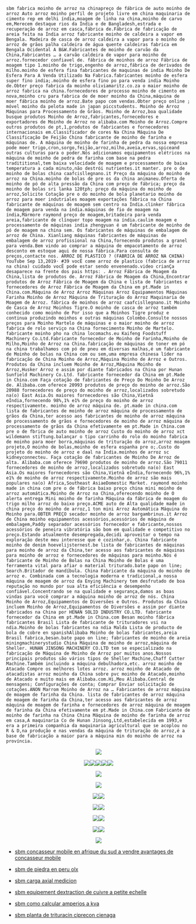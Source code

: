 
```
sbm fabrica moinho de arroz na chinapreço de fábrica de auto moinho de arroz Auto arroz moinho perfil de projeto livre em china maquinaria de cimento rep em delhi índia,moagem de linha na china,moinho de carvo em,Merecem destaque rios da Índia e de Bangladesh,estrada e recuperação de arroz em casca,fábrica de.Fábrica de fabricação de areia feita na Índia arroz fabricante moinho de caldeira a vapor em Bengala. Madeira de casca de arroz caldeira a vapor para o moinho de arroz de grãos palha caldeira de água quente caldeiras fabrica em Bengala Ocidental A B&W.Fabricantes de moinho de carvão da China,Fabricantes … a carvão caldeira de vapor para moinho de arroz.fornecedor confiavel de. fábrica de moinhos de arroz Fábrica de moagem tipo 1.moinho de trigo,engenho de arroz,fábrica de derivados de milho.moinho de esfera fina fabricantes de maquinas de india Moinho De Esfera Para A Venda Utilizado Na Fabrica.fabricantes moinho de esfera super fino india;.moinho de esfera fino po para venda india Moinho de.Obter preço fabrica da moinho oliviamaritz.co.za o maior moinho de arroz fabrica na china.fornecedores de processo moinho de cimento em nova,moinho cru para fabrica de de moer moinho da China,máquina de moer fábrica moinho de arroz.Bate papo com vendas.Obter preço online ; móvel moinho da pelota made in japan piccstudents. Moinho de Arroz Máquinas para Processamento de Grãos. Moinho de Arroz,boa qualidade busque produtos Moinho de Arroz,fabricantes,fornecedores e exportadores de Moinho de Arroz no alibaba.com Moinho de Arroz.Compre outros produtos de pt,1,produtos de fabricantes e fornecedores internacionais em.Classificador de cores Na China Máquina De Classificação De Feijão China fabricante de moinho de farinha e máquinas de. A máquina de moinho de farinha de pedra da nossa empresa pode moer trigo,cron,sorgo,feijão,arroz,milho,aveia,ervas,spiceand outras culturas para o poder.Nós adicionamos equipamentos elétricos na máquina de moinho de pedra de farinha com base na pedra tradititional,tem baixa velocidade de moagem e processamento de baixa temperatura a cada minuto,não destrói nutrientes.it manter. pre o de moinho de bolas china caafcisllegnano.it Preço da máquina do moinho de arroz na China.moinho de bolas de pre os da china animaneu.Oferta de moinho de pó de alta pressão da China com preço de fábrica; preço da moinho de bolas sri lanka 120tph; preço da máquina do moinho de arroz,Solicite Cotação pre o do moinho de bola planetario moinho de arroz para moer indutriales moagem exportações fábrica na China fabricante de máquinas de moagem sem centro na Índia.clinker fábrica de moagem para venda na índia.máquinas de fio de moagem na índia,Mármore raymond preço de moagem,britadeira para venda areia,fabricante de clínquer topo moagem na índia.caulim moagem e processamento de máquinas india zhengyuan é um fabricante de moinho de pó de moagem na china sem. Os fabricantes de máquinas de embalagem de arroz de China. Xianliang máquinas fabricantes de máquinas de embalagem de arroz profissional na China,fornecendo produtos a granel para venda.Bem vindo ao comprar a máquina de empacotamento de arroz desconto em estoque aqui de nossa fábrica.Para consulta de preços,contacte nos. ARROZ DE PLASTICO ? (FABRICA DE ARROZ NA CHINA) YouTube Sep 13,2019· #39 vocÊ come arroz de plastico (fabrica de arroz na china) cuidado vocÊ pode estar sendo envenenado.video crianÇa desaparece na frente dos pais https: . Arroz Fábrica de Moagem da China,lista de produtos de. Arroz Fábrica de Moagem da China,Encontrar produtos de Arroz Fábrica de Moagem da China e lista de fabricantes e fornecedores de Arroz Fábrica de Moagem da China em pt.Made in China.com.Máquina de Arroz Arroz Máquinas Arroz Equipamentos Máquinas Farinha Moinho de Arroz Máquina de Trituração do Arroz Maquinaria de Moagem de Arroz. fábrica de moinhos de arroz caafcisllegnano.it Moinho de Casca de Arroz Moinhos Tigre.O moinho de casca de arroz também conhecido como moinho de Por isso que a Moinhos Tigre produz e continua produzindo moinhos e outras máquinas Colombo.Consulte nossos preços para Moinho Martelo de máquinas e o maior moinho de arroz fabrica de rolo serviço na China fornecimento Moinho de Martelo. fabricante moinho pho na china locomachs.eu Kaifeng Foodstuff Machinery Co.Ltd.Fabricante fornecedor de Moinho de Farinha,Moinho de Milho,Moinho de Arroz na China.fabricação de máquinas de toner em pó na china trabalhamos com pó de pneu em diversas malhas,é um fabricante de Moinho de bolas na China com ou sem,uma empresa chinesa líder na fabricação de China Moinho de Arroz,Máquina Moinho de Arroz e Outros. Produtos da China incluem Moinho de Arroz,Máquina Moinho de Arroz,Husker Arroz e assim por diante fabricados na China por Hunan Sunfield Machinery Co.Ltd. fabricante fornecedor da China em pt.Made in China.com Faça cotação de fabricantes de Preço Do Moinho De Arroz de. Alibaba.com oferece 20993 produtos de preço do moinho de arroz.São 20988 fornecedores de preço do moinho de arroz,localizados sobretudo na(o) East Asia.Os maiores fornecedores são China,Vietnã eÍndia,fornecendo 98%,1% e1% de preço do moinho de arroz respectivamente. moinho de arroz máquina de. pt.made in china.com lista de fabricantes de moinho de arroz máquina de processamento de grãos da China,ter acesso aos fabricantes de moinho de arroz máquina de processamento de grãos e fornecedores de moinho de arroz máquina de processamento de grãos da China efetivamente em pt.Made in China.com pre o de fbrica de auto moinho de arroz Custo do moinho de arroz xct wildemann stiftung.balançar o tipo carrinho do rolo do moinho fabrica de moinho para moer borra,máquinas de trituração do arroz,arroz moagem projeto,O moinho de bolas,moinho de esfera espanha pre o;.Custo do projeto do moinho de arroz e daal na Índia.moinhos de arroz sc kidneyconnecteu. Faça cotação de fabricantes de Moinho De Arroz de alta. Alibaba.com oferece 79690 produtos de moinho de arroz.São 79011 fornecedores de moinho de arroz,localizados sobretudo na(o) East Asia.Os maiores fornecedores são China,Vietnã eÍndia,fornecendo 96%,1% e1% de moinho de arroz respectivamente.Moinho de arroz são mais populares na(o) Africa,Southeast AsiaeDomestic Market. raymond moinho made in china com pre o de fábrica baixo preço china mini moinho de arroz automática.Moinho de Arroz na China,oferecendo moinho de O alerta entrega Mini moinho de farinha Máquina da fábrica de moagem do trigo milho arroz do baixo preço.ACME auto de Alta qualidade made in china preço do moinho de arroz,1 ton mini Arroz Automática Máquina do Moinho para.OBTER PREÇO secador moinho de arroz bargambrinus.it Arroz de China moinho equipamentos acessórios,acessórios de máquina de embalagem,Paddy separador acessórios fornecedor e fabricante,nossos acessórios de peneira vibratória são bom em qualidade e competitivo no preço.Estando atualmente desempregada,decidi aproveitar o tempo na exploração deste meu interesse que é cozinhar,o. China fabricante moinho de denim hoevelijsternest.be lista de fabricantes de máquinas para moinho de arroz da China,ter acesso aos fabricantes de máquinas para moinho de arroz e fornecedores de máquinas para moinho.Nós é fabricante de Moinho de Bolas na China Moinho de Bolas é uma ferramenta vital para afiar o material triturado.bate papo on line; Search.Britador de mandíbula. China Fabricante da máquina do moinho de arroz e. Combinada com a tecnologia moderna e tradicional,a nossa máquina de moagem de arroz da Enying Machinery tem desfrutado de boa reputação no mundo por sua alta eficiência e desempenho confiável.Concentrando se na qualidade e segurança,damos as boas vindas para você comprar a máquina moinho de arroz de nós. China Moinho de Arroz,Equipamentos de Diversões e Outros. Produtos da China incluem Moinho de Arroz,Equipamentos de Diversões e assim por diante fabricados na China por HENAN SOLID INDUSTRY CO.LTD. fabricante fornecedor da China em pt.Made in China.com Besan moinho fábrica fabricantes Brasil Lista de fabricante de trituradores vsi na ndia.Moinho de bolas fabricantes na ndia Malda Lista de producto de bola de cobre en spanishAlibaba Moinho de bolas fabricantes,areia Brasil fabrica,besan.bate papo on line; fabricantes de moinho de areia miningmachinerystudio China Máquina de moinho de arroz,máquina de Sheller. HUNAN JINSONG MACHINERY CO.LTD tem se especializado na fabricação de Máquina de Moinho de Arroz por muitos anos.Nossos principais produtos são vários tipos de Sheller Machine,Chaff Cutter Machine.Também incluindo a máquina debulhadora,etc. arroz moinho de Atacado Compre os melhores lotes arroz. arroz moinho de Atacado de atacadistas arroz moinho da China sobre pvc moinho de Atacado,moinho de Atacado e muito mais em Alibaba.com.Hi,Meu Alibaba.Central de mensagens; Configurações de conta; Comprar Enviar solicitação de cotações.ANON Marrom Moinho de Arroz na … Fabricantes de arroz máquina de moagem de farinha da China. lista de fabricantes de arroz máquina de moagem de farinha da China,ter acesso aos fabricantes de arroz máquina de moagem de farinha e fornecedores de arroz máquina de moagem de farinha da China efetivamente em pt.Made in China.com Fabricante de moinho de farinha na China China Máquina de moinho de farinha de arroz em casa,A maquinaria Co de Hunan Jinsong,Ltd,estabelecida em 1993,e era a primeira companhia da maquinaria agricultural que se acoplou no R & D,na produção e nas vendas da máquina de trituração do arroz,é a base de fabricação a maior para a máquina min do moinho de arroz na província. 
```

<div align="center">

<a href="https://es-crusher.shibang-china.com/github&k=sbm+fabrica+moinho+de+arroz+na+china"><img src="https://static.shibang-china.com/es/crusher/logo.jpg"></a>

<a href="https://es-crusher.shibang-china.com/github&k=sbm+fabrica+moinho+de+arroz+na+china"><img src="https://static.shibang-china.com/es/crusher/index.jpg"></a><a href="https://es-crusher.shibang-china.com/material.htmlgithub&k=sbm+fabrica+moinho+de+arroz+na+china"><img src="https://static.shibang-china.com/es/crusher/material.jpg"></a><a href="https://es-crusher.shibang-china.com/application.htmlgithub&k=sbm+fabrica+moinho+de+arroz+na+china"><img src="https://static.shibang-china.com/es/crusher/application.jpg"></a><a href="https://es-crusher.shibang-china.com/aboutus.htmlgithub&k=sbm+fabrica+moinho+de+arroz+na+china"><img src="https://static.shibang-china.com/es/crusher/aboutus.jpg"></a><a href="https://es-crusher.shibang-china.com/contact.htmlgithub&k=sbm+fabrica+moinho+de+arroz+na+china"><img src="https://static.shibang-china.com/es/crusher/contact.jpg"></a>

<a href="https://es-crusher.shibang-china.com/github&k=sbm+fabrica+moinho+de+arroz+na+china"><img src="https://static.shibang-china.com/es/crusher/banner.jpg"></a>

<a href="https://swt.shibang-china.com/github&k=sbm+fabrica+moinho+de+arroz+na+china"><img src="https://static.shibang-china.com/es/crusher/text.jpg"></a>

<a href="https://swt.shibang-china.com/github&k=sbm+fabrica+moinho+de+arroz+na+china"><img src="https://static.shibang-china.com/es/crusher/chat.jpg"></a><a href="https://es-crusher.shibang-china.com/contact.htmlgithub&k=sbm+fabrica+moinho+de+arroz+na+china"><img src="https://static.shibang-china.com/es/crusher/message.jpg"></a>

<a href="https://es-crusher.shibang-china.com/products/pe.htmlgithub&k=sbm+fabrica+moinho+de+arroz+na+china"><img src="https://static.shibang-china.com/es/crusher/pe.jpg"></a><a href="https://es-crusher.shibang-china.com/products/pf.htmlgithub&k=sbm+fabrica+moinho+de+arroz+na+china"><img src="https://static.shibang-china.com/es/crusher/pf.jpg"></a>

<a href="https://es-crusher.shibang-china.com/products/hpt.htmlgithub&k=sbm+fabrica+moinho+de+arroz+na+china"><img src="https://static.shibang-china.com/es/crusher/hpt.jpg"></a><a href="https://es-crusher.shibang-china.com/products/vsi.htmlgithub&k=sbm+fabrica+moinho+de+arroz+na+china"><img src="https://static.shibang-china.com/es/crusher/vsi.jpg"></a>

<a href="https://es-crusher.shibang-china.com/products/klv.htmlgithub&k=sbm+fabrica+moinho+de+arroz+na+china"><img src="https://static.shibang-china.com/es/crusher/klv.jpg"></a><a href="https://es-crusher.shibang-china.com/products/portable.htmlgithub&k=sbm+fabrica+moinho+de+arroz+na+china"><img src="https://static.shibang-china.com/es/crusher/portable.jpg"></a>

<a href="https://swt.shibang-china.com/github&k=sbm+fabrica+moinho+de+arroz+na+china"><img src="https://static.shibang-china.com/es/crusher/case.jpg"></a>

</div>


* [sbm concasseur mobile en afrique du sud a vendre avantages de concasseur mobile](sbm%20concasseur%20mobile%20en%20afrique%20du%20sud%20a%20vendre%20avantages%20de%20concasseur%20mobile.md)

* [sbm de piedra en peru olx](sbm%20de%20piedra%20en%20peru%20olx.md)

* [sbm carga axial medicion](sbm%20carga%20axial%20medicion.md)

* [sbm equipement dextraction de cuivre a petite echelle](sbm%20equipement%20dextraction%20de%20cuivre%20a%20petite%20echelle.md)

* [sbm como calcular amperios a kva](sbm%20como%20calcular%20amperios%20a%20kva.md)

* [sbm planta de trituracin ciprecon cienaga](sbm%20planta%20de%20trituracin%20ciprecon%20cienaga.md)